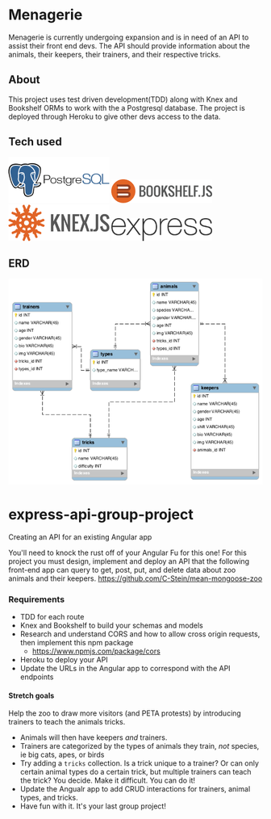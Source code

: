 
# Menagerie
Menagerie is currently undergoing expansion and is in need of an API to assist their front end devs. The API should provide information about the animals, their keepers, their trainers, and their respective tricks.

## About
This project uses test driven development(TDD) along with Knex and Bookshelf ORMs to work with the a Postgresql database. The project is deployed through Heroku to give other devs access to the data.

## Tech used
<img src="images/postgres.png" alt="postgres" width="200px">
<img src="images/bookshelf-icon.png" alt="bookshelf" width="200px">
<img src="images/knex.png" alt="knex" width="200px">
<img src="images/express.png" alt="express" width="200px">


## ERD
<img src="images/menagerie-erd.png">


# express-api-group-project
Creating an API for an existing Angular app

You'll need to knock the rust off of your Angular Fu for this one! For this project you must design, implement and deploy an API that the following front-end app can query to get, post, put, and delete data about zoo animals and their keepers.
https://github.com/C-Stein/mean-mongoose-zoo

### Requirements
+ TDD for each route
+ Knex and Bookshelf to build your schemas and models
+ Research and understand CORS and how to allow cross origin requests, then implement this npm package
  + https://www.npmjs.com/package/cors
+ Heroku to deploy your API
+ Update the URLs in the Angular app to correspond with the API endpoints

#### Stretch goals
Help the zoo to draw more visitors (and PETA protests) by introducing trainers to teach the animals tricks.
+ Animals will then have keepers _and_ trainers.
+ Trainers are categorized by the types of animals they train, _not_ species, ie big cats, apes, or birds
+ Try adding a `tricks` collection. Is a trick unique to a trainer? Or can only certain animal types do a certain trick, but multiple trainers can teach the trick? You decide. Make it difficult. You can do it!
+ Update the Angualr app to add CRUD interactions for trainers, animal types, and tricks.
+ Have fun with it. It's your last group project!
